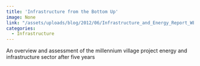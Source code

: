 ```yaml
---
title: 'Infrastructure from the Bottom Up'
image: None
link: "/assets/uploads/blog/2012/06/Infrastructure_and_Energy_Report_WEB.pdf"
categories:
  - Infrastructure
---
```


 An overview and assessment of the millennium village project energy and infrastructure sector after five years
